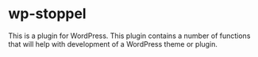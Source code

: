 wp-stoppel
==========

This is a plugin for WordPress. This plugin contains a number of functions that will help with development of a WordPress theme or plugin.
